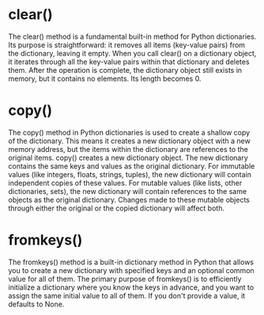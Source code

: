 # clear()
The clear() method is a fundamental built-in method for Python dictionaries. Its purpose is straightforward: it removes all items (key-value pairs) from the dictionary, leaving it empty.
When you call clear() on a dictionary object, it iterates through all the key-value pairs within that dictionary and deletes them.
After the operation is complete, the dictionary object still exists in memory, but it contains no elements. Its length becomes 0.

# copy()
The copy() method in Python dictionaries is used to create a shallow copy of the dictionary. This means it creates a new dictionary object with a new memory address, but the items within the dictionary are references to the original items.
copy() creates a new dictionary object.
The new dictionary contains the same keys and values as the original dictionary.
For immutable values (like integers, floats, strings, tuples), the new dictionary will contain independent copies of these values.
For mutable values (like lists, other dictionaries, sets), the new dictionary will contain references to the same objects as the original dictionary. Changes made to these mutable objects through either the original or the copied dictionary will affect both.

# fromkeys()
The fromkeys() method is a built-in dictionary method in Python that allows you to create a new dictionary with specified keys and an optional common value for all of them.
The primary purpose of fromkeys() is to efficiently initialize a dictionary where you know the keys in advance, and you want to assign the same initial value to all of them. If you don't provide a value, it defaults to None.